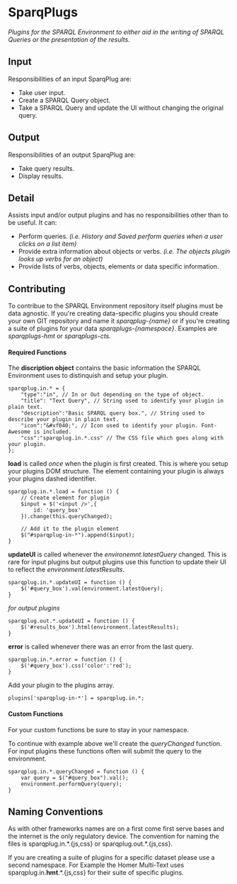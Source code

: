# SparqPlugs

*Plugins for the SPARQL Environment to either aid in the writing of SPARQL Queries or the presentation of the results.*

## Input

Responsibilities of an input SparqPlug are:

- Take user input.
- Create a SPARQL Query object.
- Take a SPARQL Query and update the UI without changing the original query.

## Output

Responsibilities of an output SparqPlug are:

- Take query results.
- Display results.

## Detail

Assists input and/or output plugins and has no responsibilities other than to be useful. It can:

- Perform queries. *(i.e. History and Saved perform queries when a user clicks on a list item)*
- Provide extra information about objects or verbs. *(i.e. The objects plugin looks up verbs for an object)*
- Provide lists of verbs, objects, elements or data specific information.

## Contributing

To contribue to the SPARQL Environment repository itself plugins must be data agnostic. If you're creating data-specific plugins you should create your own GIT repository and name it *sparqplug-{name}* or if you're creating a suite of plugins for your data *sparqplugs-{namespace}*. Examples are *sparqplugs-hmt* or *sparqplugs-cts*.

#### Required Functions

The **discription object** contains the basic information the SPARQL Environment uses to distinquish and setup your plugin.

```
sparqplug.in.* = {
	"type":"in", // In or Out depending on the type of object.
	"title": "Text Query", // String used to identify your plugin in plain text.
	"description":"Basic SPARQL query box.", // String used to describe your plugin in plain text.
	"icon":"&#xf040;", // Icon used to identify your plugin. Font-Awesome is included.
	"css":"sparqplug.in.*.css" // The CSS file which goes along with your plugin.
};
```

**load** is called *once* when the plugin is first created. This is where you setup your plugins DOM structure. The element containing your plugin is always your plugins dashed identifier.

```
sparqplug.in.*.load = function () {
	// Create element for plugin
	$input = $('<input />',{
		id: 'query_box'
	}).change(this.queryChanged);
	
	// Add it to the plugin element
	$("#sparqplug-in-*").append($input);
}
```

**updateUI** is called whenever the *environemnt.latestQuery* changed. This is rare for input plugins but output plugins use this function to update their UI to reflect the *environment.latestResults*.

```
sparqplug.in.*.updateUI = function () {
	$('#query_box').val(environment.latestQuery);
}
```
*for output plugins*
```
sparqplug.out.*.updateUI = function () {
	$('#results_box').html(environment.latestResults);
}
```

**error** is called whenever there was an error from the last query.

```
sparqplug.in.*.error = function () {
	$('#query_box').css('color':'red');
}
```

Add your plugin to the plugins array.

`plugins['sparqplug-in-*'] = sparqplug.in.*;`

#### Custom Functions

For your custom functions be sure to stay in your namespace.

To continue with example above we'll create the *queryChanged* function. For input plugins these functions often will submit the query to the environment. 

```
sparqplug.in.*.queryChanged = function () {
	var query = $("#query_box").val();
	environment.performQuery(query);
}
```

## Naming Conventions

As with other frameworks names are on a first come first serve bases and the internet is the only regulatory device. The convention for naming the files is sparqplug.in.\*.{js,css} or sparqplug.out.\*.{js,css}.

If you are creating a suite of plugins for a specific dataset please use a second namespace. For Example the Homer Multi-Text uses sparqplug.in.**hmt**.\*.{js,css} for their suite of specific plugins.

